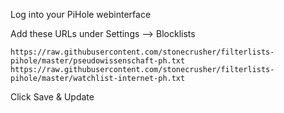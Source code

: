 Log into your PiHole webinterface

Add these URLs under Settings --> Blocklists

```
https://raw.githubusercontent.com/stonecrusher/filterlists-pihole/master/pseudowissenschaft-ph.txt
https://raw.githubusercontent.com/stonecrusher/filterlists-pihole/master/watchlist-internet-ph.txt
```

Click Save & Update
